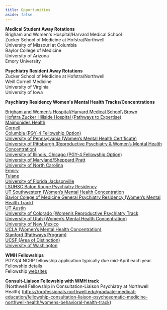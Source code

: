 ```yaml
---
title: Opportunities
aside: false
---
```


**Medical Student Away Rotations**\
Brigham and Women's Hospital/Harvard Medical School\
Zucker School of Medicine at Hofstra/Northwell\
University of Missouri at Columbia\
Baylor College of Medicine\
University of Arizona\
Emory University

**Psychiatry Resident Away Rotations**\
Zucker School of Medicine at Hofstra/Northwell\
Weill Cornell Medicine\
University of Virginia\
University of Iowa

**Psychiatry Residency Women's Mental Health Tracks/Concentrations**

[Brigham and Women’s Hospital/Harvard Medical School](https://www.brighamandwomens.org/psychiatry/brigham-psychiatric-specialties/womens-mental-health#:~:text=Women%27s%20Mental%20Health%20Services%20at%20Brigham%20and%20Women%27s,with%20depression%2C%20anxiety%20and%20other%20mental%20health%20problems.)\
[Brown](https://www.womenandinfants.org/services/behavioral-health)\
[Hofstra Zucker Hillside Hospital (Pathways to Expertise)]( https://physicians.northwell.edu/education/graduate-medical-education/residency-general-adult-psychiatry-zucker-hillside-hospital/research-development)\
[Maimonides Health]( chrome-extension://efaidnbmnnnibpcajpcglclefindmkaj/https://maimomeded.org/wp-content/uploads/2024/08/Psychiatry-Residency-Brochure-2024-Final-Edited-Version.pdf)\
[Cornell](https://psychiatry.weill.cornell.edu/womens-reproductive-psychiatry)\
[Columbia (PGY-4 Fellowship Option)]( https://www.columbiadoctors.org/specialties/psychiatry-psychology/our-services/womens-and-reproductive-mental-health-warm-program)\
[University of Pennsylvania (Women’s Mental Health Certificate)](https://www.med.upenn.edu/psychres/certificates_tracks.html)\
[University of Pittsburgh (Reproductive Psychiatry & Women’s Mental Health Concentration)](https://psychiatry.pitt.edu/educationtraining/residency-fellowships/training-pathways-initiatives/womens-mental-health-area)\
[University of Illinois, Chicago (PGY-4 Fellowship Option)](https://www.psych.uic.edu/education/general-psychiatry-residency/subspecialty-training/womens-mental-health)\
[University of Maryland/Sheppard Pratt](https://www.medschool.umaryland.edu/psychiatry/clinical-divisions/womens-mental-health-program-/)\
[University of North Carolina](https://www.med.unc.edu/psych/wmd)\
[Emory](https://med.emory.edu/departments/psychiatry/programs/womens-mhp/index.html)\
[Tulane](https://med.emory.edu/departments/psychiatry/programs/womens-mhp/index.html)\
[University of Florida Jacksonville](https://ufhealthjax.org/specialties/psychiatry)\
[LSUHSC Baton Rouge Psychiatry Residency](https://residents.lsuhsc.edu/br/psychiatry/concentration.aspx)\
[UT Southwestern (Women’s Mental Health Concentration](https://www.utsouthwestern.edu/education/medical-school/departments/psychiatry/education-and-training/residency-program/wmh-concentration.html)\
[Baylor Colege of Medicine General Psychiatry Residency (Women’s Mental Health Track)](https://www.bcm.edu/departments/psychiatry-and-behavioral-sciences/education/general-psychiatry-residency/tracks/womens-mental-health-track)\
[UT Austin](https://uthealthaustin.org/clinics/mulva-clinic-for-the-neurosciences/womens-reproductive-mental-health)\
[University of Colorado (Women’s Reproductive Psychiatry Track](https://medschool.cuanschutz.edu/psychiatry/education/psychiatryresidency/researchclinicaltraining)\
[University of Utah (Women’s Mental Health Concentration)](https://medicine.utah.edu/psychiatry/residency/adult/tracks/women-track)\
[University of New Mexico](https://hsc.unm.edu/medicine/departments/psychiatry/education/fellowships/)\
[UCLA (Women’s Mental Health Concentration)](https://residency.semel.ucla.edu/concentrations/)\
[Stanford (Pathways Program)](https://med.stanford.edu/psychiatry/residents/general/learn.html#pathways)\
[UCSF (Area of Distinction)](https://psychiatry.ucsf.edu/rtp/highlights)\
[University of Washington](https://www.washington.edu/research/research-centers/perc-center-perinatal-mental-health-and-substance-use-education-research-and-clinical-consultation/)

**WMH Fellowships**\
PGY3/4 NCRP fellowship application typically due mid-April each year.\
Fellowship [details](https://static1.squarespace.com/static/637b72cb2e3c555fa412eaf0/t/63ecf11edec6e273397f759f/1676472606637/WMHPsychiatry-Fellowship-Programs-November-2022.pdf)\
Fellowship [websites](https://reproductivepsychiatry.com/fellowship-programs/)

**Consult-Liaison Fellowship with WMH track**\
[Northwell Fellowship in Consultation-Liaison Psychiatry at Northwell Health]
(https://professionals.northwell.edu/graduate-medical-education/fellowship-consultation-liaison-psychosomatic-medicine-northwell-health/womens-behavioral-health-track)

